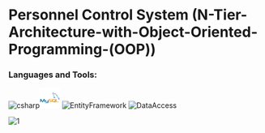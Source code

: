 # Personnel Control System (N-Tier-Architecture-with-Object-Oriented-Programming-(OOP))

<h3 align="left">Languages ​​and Tools:</h3>
<img src = "https://www.freeiconspng.com/uploads/c-logo-icon-18.png" alt = "csharp" width = "50" height = "50"/><img src = "https://raw.githubusercontent.com/devicons/devicon/master/icons/mysql/mysql-original-wordmark.svg" alt = "mysql" width = "40" height = "40"/>                  <img src = "https://pathowe.co.uk/wp-content/uploads/2017/09/efcf.png" alt = "EntityFramework" width = "60" height = "40"/>                                    <img src = "https://encrypted-tbn0.gstatic.com/images?q=tbn:ANd9GcRzEzqik2TghhfnePr0OJjm3OREW7SA3X5d6Jzi_mv23HIOYS91UCVjzMXGGfg1WalzSwU&usqp=CAU" alt = "DataAccess" width = "60" height = "60"/> 


![1](https://github.com/ozcanbayram/N-Tier-Architecture-with-Object-Oriented-Programming--OOP-/assets/117665864/a832c367-4d8e-4e1c-b2f2-a17da47e8c79)
